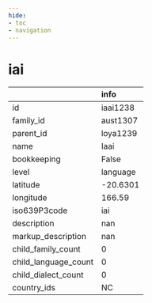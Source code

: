 ```yaml
---
hide:
- toc
- navigation
---
```

# iai
|                      | info     |
|:---------------------|:---------|
| id                   | iaai1238 |
| family_id            | aust1307 |
| parent_id            | loya1239 |
| name                 | Iaai     |
| bookkeeping          | False    |
| level                | language |
| latitude             | -20.6301 |
| longitude            | 166.59   |
| iso639P3code         | iai      |
| description          | nan      |
| markup_description   | nan      |
| child_family_count   | 0        |
| child_language_count | 0        |
| child_dialect_count  | 0        |
| country_ids          | NC       |